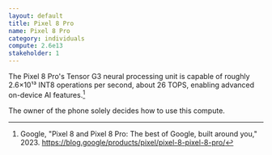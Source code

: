 ```yaml
---
layout: default
title: Pixel 8 Pro
name: Pixel 8 Pro
category: individuals
compute: 2.6e13
stakeholder: 1
---
```


The Pixel 8 Pro's Tensor G3 neural processing unit is capable of roughly 
2.6×10¹³ INT8 operations per second, about 26 TOPS, enabling advanced 
on-device AI features.[^1]

The owner of the phone solely decides how to use this compute.

[^1]: Google, "Pixel 8 and Pixel 8 Pro: The best of Google, built around you," 2023. https://blog.google/products/pixel/pixel-8-pixel-8-pro/
